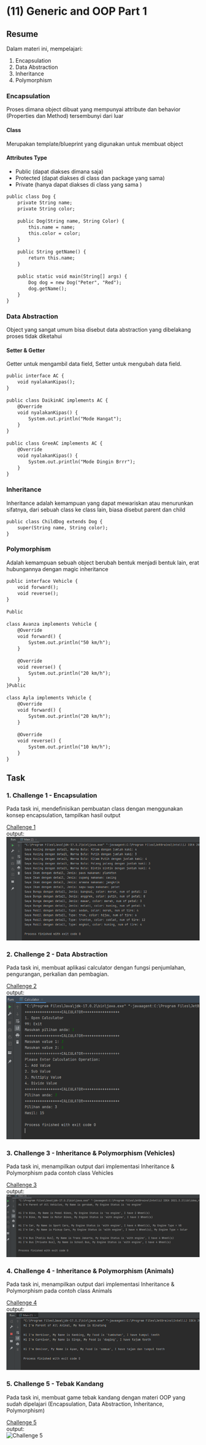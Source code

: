 # (11) Generic and OOP Part 1

## Resume
Dalam materi ini, mempelajari:
1. Encapsulation
2. Data Abstraction
3. Inheritance
4. Polymorphism

### Encapsulation

Proses dimana object dibuat yang mempunyai attribute dan behavior (Properties dan Method) tersembunyi dari luar
#### Class
Merupakan template/blueprint yang digunakan  untuk membuat object
#### Attributes Type
- Public (dapat diakses dimana saja)
- Protected (dapat diakses di class dan package yang sama) 
- Private (hanya dapat diakses di class yang sama )



```
public class Dog {
    private String name;
    private String color;

    public Dog(String name, String Color) {
        this.name = name;
        this.color = color;
    }

    public String getName() {
        return this.name;
    }

    public static void main(String[] args) {
        Dog dog = new Dog("Peter", "Red");
        dog.getName();
    }
}

```

### Data Abstraction
Object yang sangat umum bisa disebut data abstraction yang dibelakang proses tidak diketahui 
#### Setter & Getter
Getter untuk mengambil data field, Setter untuk mengubah data field.
```
public interface AC {
    void nyalakanKipas();
}

public class DaikinAC implements AC {
    @Override
    void nyalakanKipas() {
        System.out.println("Mode Hangat");
    }
}

public class GreeAC implements AC {
    @Override
    void nyalakanKipas() {
        System.out.println("Mode Dingin Brrr");
    }
}
```


### Inheritance
Inheritance adalah kemampuan yang dapat mewariskan atau menurunkan sifatnya, dari sebuah class ke class lain, biasa disebut parent dan child

```
public class ChildDog extends Dog {
    super(String name, String color);
}
```

### Polymorphism
Adalah kemampuan sebuah object berubah bentuk menjadi bentuk lain, erat hubungannya dengan magic inheritance
```
public interface Vehicle {
    void forward();
    void reverse();
}

Public

class Avanza implements Vehicle {
    @Override
    void forward() {
        System.out.println("50 km/h");
    }

    @Override
    void reverse() {
        System.out.println("20 km/h");
    }
}Public

class Ayla implements Vehicle {
    @Override
    void forward() {
        System.out.println("20 km/h");
    }

    @Override
    void reverse() {
        System.out.println("10 km/h");
    }
}

```


## Task
### 1. Challenge 1 - Encapsulation
Pada task ini,  mendefinisikan pembuatan class dengan menggunakan konsep encapsulation, tampilkan hasil output


[Challenge 1 ](./praktikum/challenge1/)\
output:\
![Challenge 1](./screenshots/challenge1.PNG)

### 2. Challenge 2 - Data Abstraction
Pada task ini,  membuat aplikasi calculator dengan fungsi penjumlahan, pengurangan, perkalian dan pembagian.


[Challenge 2 ](./praktikum/challenge2)\
output:\
![Challenge 2](./screenshots/challenge2.PNG)

### 3. Challenge 3 - Inheritance & Polymorphism (Vehicles)
Pada task ini,  menampilkan output dari implementasi Inheritance & Polymorphism pada contoh class Vehicles


[Challenge 3 ](./praktikum/challenge3)\
output:\
![Challenge 3](./screenshots/challenge3.PNG)


### 4. Challenge 4 - Inheritance & Polymorphism (Animals)
Pada task ini,  menampilkan output dari implementasi Inheritance & Polymorphism pada contoh class Animals


[Challenge 4 ](./praktikum/challenge4)\
output:\
![Challenge 4](./screenshots/challenge4.PNG)


### 5. Challenge 5 - Tebak Kandang
Pada task ini,  membuat game tebak kandang dengan materi OOP yang sudah dipelajari (Encapsulation, Data Abstraction, Inheritance, Polymorphism)


[Challenge 5 ](./praktikum/challenge5)\
output:\
![Challenge 5](./screenshots/challenge5.PNG)
